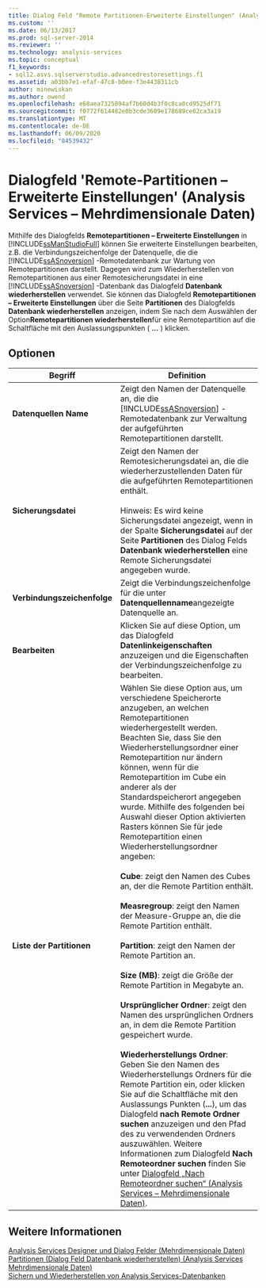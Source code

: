 ```yaml
---
title: Dialog Feld "Remote Partitionen-Erweiterte Einstellungen" (Analysis Services Mehrdimensionale Daten) | Microsoft-Dokumentation
ms.custom: ''
ms.date: 06/13/2017
ms.prod: sql-server-2014
ms.reviewer: ''
ms.technology: analysis-services
ms.topic: conceptual
f1_keywords:
- sql12.asvs.sqlserverstudio.advancedrestoresettings.f1
ms.assetid: a03bb7e1-efaf-47c8-b0ee-f3e4438311cb
author: minewiskan
ms.author: owend
ms.openlocfilehash: e68aea7325094af7b60d4b3f0c8ca0cd9525df71
ms.sourcegitcommit: f0772f614482e0b3cde3609e178689ce62ca3a19
ms.translationtype: MT
ms.contentlocale: de-DE
ms.lasthandoff: 06/09/2020
ms.locfileid: "84539432"
---
```

# <a name="remote-partitions---advanced-settings-dialog-box-analysis-services---multidimensional-data"></a>Dialogfeld 'Remote-Partitionen – Erweiterte Einstellungen' (Analysis Services – Mehrdimensionale Daten)
  Mithilfe des Dialogfelds **Remotepartitionen – Erweiterte Einstellungen** in [!INCLUDE[ssManStudioFull](../includes/ssmanstudiofull-md.md)] können Sie erweiterte Einstellungen bearbeiten, z.B. die Verbindungszeichenfolge der Datenquelle, die die [!INCLUDE[ssASnoversion](../includes/ssasnoversion-md.md)] -Remotedatenbank zur Wartung von Remotepartitionen darstellt. Dagegen wird zum Wiederherstellen von Remotepartitionen aus einer Remotesicherungsdatei in eine [!INCLUDE[ssASnoversion](../includes/ssasnoversion-md.md)] -Datenbank das Dialogfeld **Datenbank wiederherstellen** verwendet. Sie können das Dialogfeld **Remotepartitionen – Erweiterte Einstellungen** über die Seite **Partitionen** des Dialogfelds **Datenbank wiederherstellen** anzeigen, indem Sie nach dem Auswählen der Option**Remotepartitionen wiederherstellen**für eine Remotepartition auf die Schaltfläche mit den Auslassungspunkten ( **...** ) klicken.  
  
## <a name="options"></a>Optionen  
  
|Begriff|Definition|  
|----------|----------------|  
|**Datenquellen Name**|Zeigt den Namen der Datenquelle an, die die [!INCLUDE[ssASnoversion](../includes/ssasnoversion-md.md)] -Remotedatenbank zur Verwaltung der aufgeführten Remotepartitionen darstellt.|  
|**Sicherungsdatei**|Zeigt den Namen der Remotesicherungsdatei an, die die wiederherzustellenden Daten für die aufgeführten Remotepartitionen enthält.<br /><br /> Hinweis: Es wird keine Sicherungsdatei angezeigt, wenn in der Spalte **Sicherungsdatei** auf der Seite **Partitionen** des Dialog Felds **Datenbank wiederherstellen** eine Remote Sicherungsdatei angegeben wurde.|  
|**Verbindungszeichenfolge**|Zeigt die Verbindungszeichenfolge für die unter **Datenquellenname**angezeigte Datenquelle an.|  
|**Bearbeiten**|Klicken Sie auf diese Option, um das Dialogfeld **Datenlinkeigenschaften** anzuzeigen und die Eigenschaften der Verbindungszeichenfolge zu bearbeiten.|  
|**Liste der Partitionen**|Wählen Sie diese Option aus, um verschiedene Speicherorte anzugeben, an welchen Remotepartitionen wiederhergestellt werden. Beachten Sie, dass Sie den Wiederherstellungsordner einer Remotepartition nur ändern können, wenn für die Remotepartition im Cube ein anderer als der Standardspeicherort angegeben wurde. Mithilfe des folgenden bei Auswahl dieser Option aktivierten Rasters können Sie für jede Remotepartition einen Wiederherstellungsordner angeben:<br /><br /> **Cube**: zeigt den Namen des Cubes an, der die Remote Partition enthält.<br /><br /> **Measregroup**: zeigt den Namen der Measure-Gruppe an, die die Remote Partition enthält.<br /><br /> **Partition**: zeigt den Namen der Remote Partition an.<br /><br /> **Size (MB)**: zeigt die Größe der Remote Partition in Megabyte an.<br /><br /> **Ursprünglicher Ordner**: zeigt den Namen des ursprünglichen Ordners an, in dem die Remote Partition gespeichert wurde.<br /><br /> **Wiederherstellungs Ordner**: Geben Sie den Namen des Wiederherstellungs Ordners für die Remote Partition ein, oder klicken Sie auf die Schaltfläche mit den Auslassungs Punkten (**...**), um das Dialogfeld **nach Remote Ordner suchen** anzuzeigen und den Pfad des zu verwendenden Ordners auszuwählen. Weitere Informationen zum Dialogfeld **Nach Remoteordner suchen** finden Sie unter [Dialogfeld „Nach Remoteordner suchen“ &#40;Analysis Services – Mehrdimensionale Daten&#41;](browse-for-remote-folder-dialog-box-analysis-services-multidimensional-data.md).|  
  
## <a name="see-also"></a>Weitere Informationen  
 [Analysis Services Designer und Dialog Felder &#40;Mehrdimensionale Daten&#41;](analysis-services-designers-and-dialog-boxes-multidimensional-data.md)   
 [Partitionen &#40;Dialog Feld Datenbank wiederherstellen&#41; &#40;Analysis Services Mehrdimensionale Daten&#41;](partitions-restore-database-dialog-box-analysis-services-multidimensional-data.md)   
 [Sichern und Wiederherstellen von Analysis Services-Datenbanken](multidimensional-models/backup-and-restore-of-analysis-services-databases.md)  
  
  
